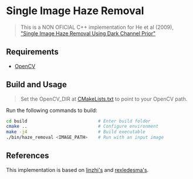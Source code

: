 # Single Image Haze Removal
>This is a NON OFICIAL C++ implementation for He et al (2009), ["Single Image Haze Removal Using Dark Channel Prior"](http://kaiminghe.com/publications/cvpr09.pdf)

## Requirements

- [OpenCV](https://opencv.org/)

## Build and Usage

> Set the OpenCV_DIR at [CMakeLists.txt](CMakeLists.txt) to point to your OpenCV path.

Run the following commands to build:

```bash
cd build                           # Enter build folder
cmake ..                           # Configure environment
make -j4                           # Build executable
./bin/haze_removal <IMAGE_PATH>    # Run with an input image
```

## References

This implementation is based on [linzhi's](https://github.com/linzhi/dehazing) and [ rexledesma's](https://github.com/rexledesma/Haze-Removal).
